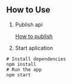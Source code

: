
## How to Use

1. Publish api

    [How to publish](https://github.com/figueiredorui/cross-desktop-quick-start/blob/master/src/Api/README.md)

2. Start aplication

```
# Install dependencies
npm install
# Run the app
npm start
```

